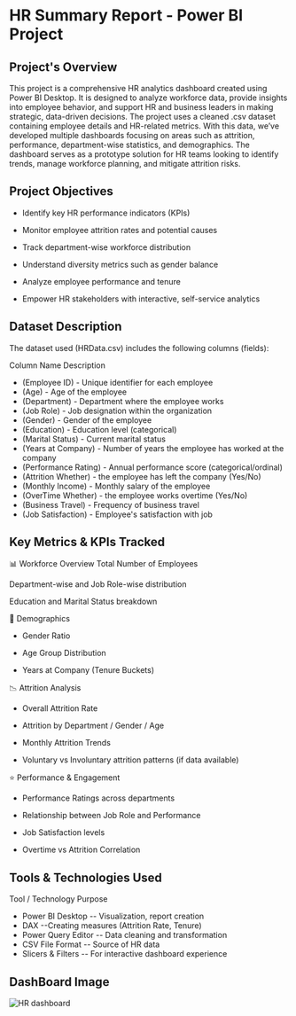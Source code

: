 # HR Summary Report - Power BI Project

## Project's Overview
This project is a comprehensive HR analytics dashboard created using Power BI Desktop. 
It is designed to analyze workforce data, provide insights into employee behavior, and support HR and business leaders in making strategic, data-driven decisions.
The project uses a cleaned .csv dataset containing employee details and HR-related metrics. With this data, we’ve developed multiple dashboards focusing on areas such as attrition, performance, department-wise statistics, and demographics.
The dashboard serves as a prototype solution for HR teams looking to identify trends, manage workforce planning, and mitigate attrition risks.

## Project Objectives
* Identify key HR performance indicators (KPIs)

* Monitor employee attrition rates and potential causes

* Track department-wise workforce distribution

* Understand diversity metrics such as gender balance

* Analyze employee performance and tenure

* Empower HR stakeholders with interactive, self-service analytics

## Dataset Description
The dataset used (HRData.csv) includes the following columns (fields):

Column Name	            Description
* (Employee ID) -	Unique identifier for each employee
* (Age) -	Age of the employee
* (Department) -	Department where the employee works
* (Job Role) -	Job designation within the organization
* (Gender) -	Gender of the employee
* (Education) -	Education level (categorical)
* (Marital Status) -	Current marital status
* (Years at Company) -	Number of years the employee has worked at the company
* (Performance Rating) -	Annual performance score (categorical/ordinal)
* (Attrition	Whether) - the employee has left the company (Yes/No)
* (Monthly Income) -	Monthly salary of the employee
* (OverTime	Whether) - the employee works overtime (Yes/No)
* (Business Travel) -	Frequency of business travel
* (Job Satisfaction) -	Employee's satisfaction with job

## Key Metrics & KPIs Tracked

📊 Workforce Overview
Total Number of Employees

Department-wise and Job Role-wise distribution

Education and Marital Status breakdown

👥 Demographics
* Gender Ratio

* Age Group Distribution

* Years at Company (Tenure Buckets)

📉 Attrition Analysis
* Overall Attrition Rate

* Attrition by Department / Gender / Age

* Monthly Attrition Trends

* Voluntary vs Involuntary attrition patterns (if data available)

⭐ Performance & Engagement
* Performance Ratings across departments

* Relationship between Job Role and Performance

* Job Satisfaction levels

* Overtime vs Attrition Correlation

## Tools & Technologies Used
  Tool             /      Technology	Purpose
* Power BI Desktop --	Visualization, report creation
* DAX	 --Creating measures (Attrition Rate, Tenure)
* Power Query Editor --	Data cleaning and transformation
* CSV File Format --	Source of HR data
* Slicers & Filters --	For interactive dashboard experience

## DashBoard Image

![HR dashboard](https://github.com/user-attachments/assets/8ef447bb-6011-498a-8f69-17b11f383864)





